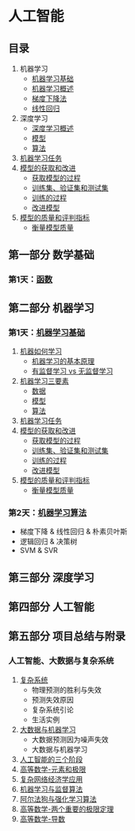 # 人工智能

## 目录

1. 机器学习
   - [机器学习基础](./ReadMe/ML.md)
   - [机器学习概述](./ReadMe/1.md)
   - [梯度下降法](./ReadMe/2.md)
   - [线性回归](./ReadMe/3.md)
2. 深度学习
   - [深度学习概述](./ReadMe/21.md)
   - [模型](#模型)
   - [算法](#算法)
3. [机器学习任务](#机器学习任务)
4. [模型的获取和改进](#模型的获取和改进)
   - [获取模型的过程](#获取模型的过程)
   - [训练集、验证集和测试集](#训练集、验证集和测试集)
   - [训练的过程](#训练的过程)
   - [改进模型](#改进模型)
5. [模型的质量和评判指标](#模型的质量和评判指标)
   - [衡量模型质量](#衡量模型质量)

## 第一部分 数学基础

### 第1天：[函数](./1.1_函数.md)

## 第二部分 机器学习

### 第1天：[机器学习基础](./2.1_机器学习基础.md)

1. [机器如何学习](#机器如何学习)
   - [机器学习的基本原理](#机器学习的基本原理)
   - [有监督学习 vs 无监督学习](#有监督学习&nbsp;vs&nbsp;无监督学习)
2. [机器学习三要素](#机器学习三要素)
   - [数据](#数据)
   - [模型](#模型)
   - [算法](#算法)
3. [机器学习任务](#机器学习任务)
4. [模型的获取和改进](#模型的获取和改进)
   - [获取模型的过程](#获取模型的过程)
   - [训练集、验证集和测试集](#训练集、验证集和测试集)
   - [训练的过程](#训练的过程)
   - [改进模型](#改进模型)
5. [模型的质量和评判指标](#模型的质量和评判指标)
   - [衡量模型质量](#衡量模型质量)

### 第2天：[机器学习算法](./2.2_机器学习算法.md)

- 梯度下降 & 线性回归 & 朴素贝叶斯
- 逻辑回归 & 决策树
- SVM & SVR

## 第三部分 深度学习

## 第四部分 人工智能

## 第五部分 项目总结与附录

### 人工智能、大数据与复杂系统

1. [复杂系统](./人工智能&大数据&复杂系统/1.复杂系统.md)
   - 物理预测的胜利与失效
   - 预测失效原因
   - 复杂系统引论
   - 生活实例
2. [大数据与机器学习](./人工智能&大数据&复杂系统/2.大数据与机器学习.md)
   - 大数据预测因为噪声失效
   - 大数据与机器学习
3. [人工智能的三个阶段](./人工智能&大数据&复杂系统/3.人工智能的三个阶段.md)
4. [高等数学-元素和极限](./人工智能&大数据&复杂系统/4.高等数学-元素和极限.md)
5. [复杂网络经济学应用](./人工智能&大数据&复杂系统/5.复杂网络经济学应用.md)
6. [机器学习与监督算法](./人工智能&大数据&复杂系统/6.机器学习与监督算法.md)
7. [阿尔法狗与强化学习算法](./人工智能&大数据&复杂系统/7.阿尔法狗与强化学习算法.md)
8. [高等数学-两个重要的极限定理](./人工智能&大数据&复杂系统/8.高等数学-两个重要的极限定理.md)
9.  [高等数学-导数](./人工智能&大数据&复杂系统/9.高等数学-导数.md)

